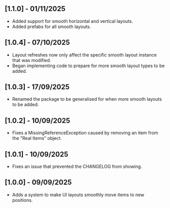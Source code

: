 ## [1.1.0] - 01/11/2025

- Added support for smooth horizontal and vertical layouts.
- Added prefabs for all smooth layouts.

## [1.0.4] - 07/10/2025

- Layout refreshes now only affect the specific smooth layout instance that was modified.
- Began implementing code to prepare for more smooth layout types to be added.

## [1.0.3] - 17/09/2025

- Renamed the package to be generalised for when more smooth layouts to be added.

## [1.0.2] - 10/09/2025

- Fixes a MissingReferenceException caused by removing an item from the "Real Items" object.

## [1.0.1] - 10/09/2025

- Fixes an issue that prevented the CHANGELOG from showing.

## [1.0.0] - 09/09/2025

- Adds a system to make UI layouts smoothly move items to new positions.